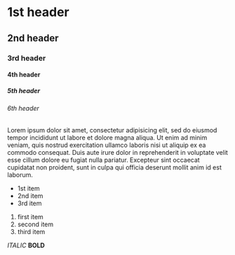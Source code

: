 # 1st header
## 2nd header
### 3rd header
#### 4th header
##### 5th header
###### 6th header


Lorem ipsum dolor sit amet, consectetur adipisicing elit, sed do eiusmod tempor incididunt ut labore et dolore magna aliqua. Ut enim ad minim veniam, quis nostrud exercitation ullamco laboris nisi ut aliquip ex ea commodo consequat. Duis aute irure dolor in reprehenderit in voluptate velit esse cillum dolore eu fugiat nulla pariatur. Excepteur sint occaecat cupidatat non proident, sunt in culpa qui officia deserunt mollit anim id est laborum.

* 1st item
* 2nd item
* 3rd item


1. first item
2. second item
3. third item



*ITALIC*
 **BOLD**
